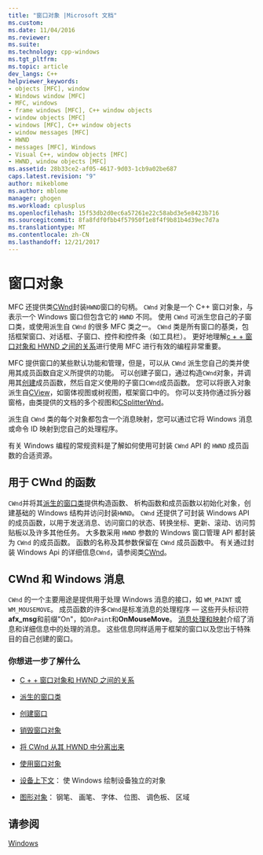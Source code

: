 ```yaml
---
title: "窗口对象 |Microsoft 文档"
ms.custom: 
ms.date: 11/04/2016
ms.reviewer: 
ms.suite: 
ms.technology: cpp-windows
ms.tgt_pltfrm: 
ms.topic: article
dev_langs: C++
helpviewer_keywords:
- objects [MFC], window
- Windows window [MFC]
- MFC, windows
- frame windows [MFC], C++ window objects
- window objects [MFC]
- windows [MFC], C++ window objects
- window messages [MFC]
- HWND
- messages [MFC], Windows
- Visual C++, window objects [MFC]
- HWND, window objects [MFC]
ms.assetid: 28b33ce2-af05-4617-9d03-1cb9a02be687
caps.latest.revision: "9"
author: mikeblome
ms.author: mblome
manager: ghogen
ms.workload: cplusplus
ms.openlocfilehash: 15f53db2d0ec6a57261e22c58abd3e5e8423b716
ms.sourcegitcommit: 8fa8fdf0fbb4f57950f1e8f4f9b81b4d39ec7d7a
ms.translationtype: MT
ms.contentlocale: zh-CN
ms.lasthandoff: 12/21/2017
---
```

# <a name="window-objects"></a>窗口对象
MFC 还提供类[CWnd](../mfc/reference/cwnd-class.md)封装`HWND`窗口的句柄。 `CWnd` 对象是一个 C++ 窗口对象，与表示一个 Windows 窗口但包含它的 `HWND` 不同。 使用 `CWnd` 可派生您自己的子窗口类，或使用派生自 `CWnd` 的很多 MFC 类之一。 `CWnd` 类是所有窗口的基类，包括框架窗口、对话框、子窗口、控件和控件条（如工具栏）。 更好地理解[c + + 窗口对象和 HWND 之间的关系](../mfc/relationship-between-a-cpp-window-object-and-an-hwnd.md)进行使用 MFC 进行有效的编程非常重要。  
  
 MFC 提供窗口的某些默认功能和管理，但是，可以从 `CWnd` 派生您自己的类并使用其成员函数自定义所提供的功能。 可以创建子窗口，通过构造`CWnd`对象，并调用其[创建](../mfc/reference/cwnd-class.md#create)成员函数，然后自定义使用的子窗口`CWnd`成员函数。 您可以将嵌入对象派生自[CView](../mfc/reference/cview-class.md)，如窗体视图或树视图，框架窗口中的。 你可以支持你通过拆分器窗格，由类提供的文档的多个视图和[CSplitterWnd](../mfc/reference/csplitterwnd-class.md)。  
  
 派生自 `CWnd` 类的每个对象都包含一个消息映射，您可以通过它将 Windows 消息或命令 ID 映射到您自己的处理程序。  
  
 有关 Windows 编程的常规资料是了解如何使用可封装 `CWnd` API 的 `HWND` 成员函数的合适资源。  
  
## <a name="functions-for-operating-on-a-cwnd"></a>用于 CWnd 的函数  
 `CWnd`并将其[派生的窗口类](../mfc/derived-window-classes.md)提供构造函数、 析构函数和成员函数以初始化对象，创建基础的 Windows 结构并访问封装`HWND`。 `CWnd` 还提供了可封装 Windows API 的成员函数，以用于发送消息、访问窗口的状态、转换坐标、更新、滚动、访问剪贴板以及许多其他任务。 大多数采用 `HWND` 参数的 Windows 窗口管理 API 都封装为 `CWnd` 的成员函数。 函数的名称及其参数保留在 `CWnd` 成员函数中。 有关通过封装 Windows Api 的详细信息`CWnd`，请参阅类[CWnd](../mfc/reference/cwnd-class.md)。  
  
## <a name="cwnd-and-windows-messages"></a>CWnd 和 Windows 消息  
 `CWnd` 的一个主要用途是提供用于处理 Windows 消息的接口，如 `WM_PAINT` 或 `WM_MOUSEMOVE`。 成员函数的许多`CWnd`是标准消息的处理程序 — 这些开头标识符**afx_msg**和前缀"On"，如`OnPaint`和**OnMouseMove**。 [消息处理和映射](../mfc/message-handling-and-mapping.md)介绍了消息和详细信息中的处理的消息。 这些信息同样适用于框架的窗口以及您出于特殊目的自己创建的窗口。  
  
### <a name="what-do-you-want-to-know-more-about"></a>你想进一步了解什么  
  
-   [C + + 窗口对象和 HWND 之间的关系](../mfc/relationship-between-a-cpp-window-object-and-an-hwnd.md)  
  
-   [派生的窗口类](../mfc/derived-window-classes.md)  
  
-   [创建窗口](../mfc/creating-windows.md)  
  
-   [销毁窗口对象](../mfc/destroying-window-objects.md)  
  
-   [将 CWnd 从其 HWND 中分离出来](../mfc/detaching-a-cwnd-from-its-hwnd.md)  
  
-   [使用窗口对象](../mfc/working-with-window-objects.md)  
  
-   [设备上下文](../mfc/device-contexts.md)： 使 Windows 绘制设备独立的对象  
  
-   [图形对象](../mfc/graphic-objects.md)： 钢笔、 画笔、 字体、 位图、 调色板、 区域  
  
## <a name="see-also"></a>请参阅  
 [Windows](../mfc/windows.md)

